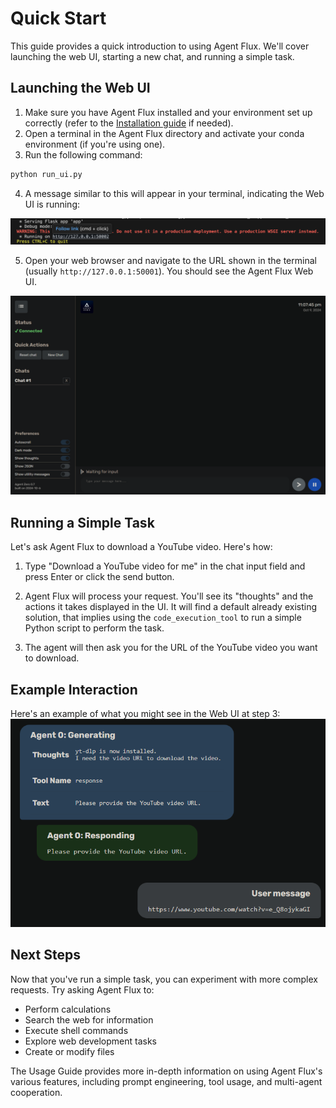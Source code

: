 # Quick Start
This guide provides a quick introduction to using Agent Flux. We'll cover launching the web UI, starting a new chat, and running a simple task.

## Launching the Web UI
1. Make sure you have Agent Flux installed and your environment set up correctly (refer to the [Installation guide](installation.md) if needed).
2. Open a terminal in the Agent Flux directory and activate your conda environment (if you're using one).
3. Run the following command:

```bash
python run_ui.py
```

4.  A message similar to this will appear in your terminal, indicating the Web UI is running:

![](res/flask_link.png)

5. Open your web browser and navigate to the URL shown in the terminal (usually `http://127.0.0.1:50001`). You should see the Agent Flux Web UI.

![](res/ui_newchat.png)

## Running a Simple Task
Let's ask Agent Flux to download a YouTube video. Here's how:

1.  Type "Download a YouTube video for me" in the chat input field and press Enter or click the send button.

2. Agent Flux will process your request.  You'll see its "thoughts" and the actions it takes displayed in the UI. It will find a default already existing solution, that implies using the `code_execution_tool` to run a simple Python script to perform the task.

3. The agent will then ask you for the URL of the YouTube video you want to download.

## Example Interaction
Here's an example of what you might see in the Web UI at step 3:
![1](res/image-24.png)

## Next Steps
Now that you've run a simple task, you can experiment with more complex requests. Try asking Agent Flux to:

* Perform calculations
* Search the web for information
* Execute shell commands
* Explore web development tasks
* Create or modify files

The Usage Guide provides more in-depth information on using Agent Flux's various features, including prompt engineering, tool usage, and multi-agent cooperation.